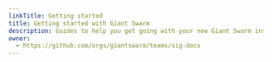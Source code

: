 ```yaml
---
linkTitle: Getting started
title: Getting started with Giant Swarm
description: Guides to help you get going with your new Giant Swarm installation, quickly. Things most of our users want to know on day one.
owner:
  - https://github.com/orgs/giantswarm/teams/sig-docs
---
```

